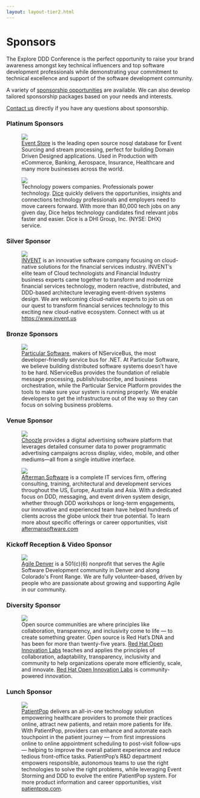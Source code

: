 ```yaml
---
layout: layout-tier2.html
---
```

<div class="container sponsors-page">
	<div class="col-lg-6 col-lg-offset-3">
		<h1 class="text-center">Sponsors</h1>
		<p>The Explore DDD Conference is the perfect opportunity to raise your brand awareness amongst key technical influencers and top software development professionals while demonstrating your commitment to technical excellence and support of the software development community.</p>
		<p>A variety of <a href="Explore DDD 2019 Sponsorship Opportunities.pdf">sponsorship opportunities</a> are available. We can also develop tailored sponsorship packages based on your needs and interests.</p>
		<p><a href="mailto:contact@exploreddd.com">Contact us</a> directly if you have any questions about sponsorship.</p>
		<h3 class="text-center">Platinum Sponsors</h3>
		<figure>
			<a href="https://www.eventstore.com">
				<img src="../img/logos/sponsor-event-store.png" class="sponsor-logo sponsor-logo-event-store">
			</a>
			<figcaption><a href="https://www.eventstore.com">Event Store</a> is the leading open source nosql database for Event Sourcing and stream processing, perfect for building Domain Driven Designed applications. Used in Production with eCommerce, Banking, Aerospace, Insurance, Healthcare and many more businesses across the world.</figcaption>
		</figure>
		<figure>
			<a href="https://dice.com">
				<img src="../img/logos/sponsor-dice.png" class="sponsor-logo sponsor-logo-dice">
			</a>
			<figcaption>Technology powers companies. Professionals power technology. <a href="https://dice.com">Dice</a> quickly delivers the opportunities, insights and connections technology professionals and employers need to move careers forward. With more than 80,000 tech jobs on any given day, Dice helps technology candidates find relevant jobs faster and easier. Dice is a DHI Group, Inc. (NYSE: DHX) service.</figcaption>
		</figure>
		<h3 class="text-center">Silver Sponsor</h3>
		<figure>
			<a href="https://www.invent.us">
				<img src="../img/logos/sponsor-invent.png" class="sponsor-logo sponsor-logo-invent">
			</a>
			<figcaption><a href="https://www.invent.us">INVENT</a> is an innovative software company focusing on cloud-native solutions for the financial services industry.  INVENT’s elite team of Cloud technologists and Financial Industry business experts came together to transform and modernize financial services technology, modern reactive, distributed, and DDD-based architecture leveraging event-driven systems design.  We are welcoming cloud-native experts to join us on our quest to transform financial services technology to this exciting new cloud-native ecosystem.  Connect with us at <a href="https://www.invent.us">https://www.invent.us</a></figcaption>
		</figure>
		<h3 class="text-center">Bronze Sponsors</h3>
		<figure>
			<a href="https://particular.net">
				<img src="../img/logos/sponsor-particular.png" class="sponsor-logo sponsor-logo-particular">
			</a>
			<figcaption><a href="https://particular.net">Particular Software</a>, makers of NServiceBus, the most developer-friendly service bus for .NET. At Particular Software, we believe building distributed software systems doesn’t have to be hard. NServiceBus provides the foundation of reliable message processing, publish/subscribe, and business orchestration, while the Particular Service Platform provides the tools to make sure your system is running properly. We enable developers to get the infrastructure out of the way so they can focus on solving business problems.</figcaption>
		</figure>
		<h3 class="text-center">Venue Sponsor</h3>
		<figure>
			<a href="https://choozle.com">
				<img src="../img/logos/sponsor-choozle.png" class="sponsor-logo sponsor-logo-choozle">
			</a>
			<figcaption><a href="https://choozle.com">Choozle</a> provides a digital advertising software platform that leverages detailed consumer data to power programmatic advertising campaigns across display, video, mobile, and other mediums—all from a single intuitive interface.</figcaption>
		</figure>
		<figure>
			<a href="https://aftermansoftware.com">
				<img src="../img/logos/sponsor-afterman-software.png" class="sponsor-logo sponsor-logo-afterman">
			</a>
			<figcaption><a href="https://aftermansoftware.com">Afterman Software</a> is a complete IT services firm, offering consulting, training, architectural and development services throughout the US, Europe, Australia and Asia. With a dedicated focus on DDD, messaging, and event driven system design, whether through DDD workshops or long-term engagements, our innovative and experienced team have helped hundreds of clients across the globe unlock their true potential.  To learn more about specific offerings or career opportunities, visit <a href="https://aftermansoftware.com">aftermansoftware.com</a></figcaption>
		</figure>
		<h3 class="text-center">Kickoff Reception &amp; Video Sponsor</h3>
		<figure>
			<a href="http://www.agiledenver.org"><img src="../img/logos/sponsor-agile-denver.png" class="sponsor-logo sponsor-logo-agile-denver"></a>
			<figcaption><a href="http://www.agiledenver.org">Agile Denver</a> is a 501(c)(6) nonprofit that serves the Agile Software Development community in Denver and along Colorado&#39;s Front Range. We are fully volunteer-based, driven by people who are passionate about growing and supporting Agile in our community.</figcaption>
    	</figure>
		<h3 class="text-center">Diversity Sponsor</h3>
		<figure>
			<a href="https://www.redhat.com/en/services/consulting/open-innovation-labs"><img src="../img/logos/sponsor-red-hat-open-innovation-labs-combined.png" class="sponsor-logo sponsor-logo-red-hat-open-innovation-labs"></a>
			<figcaption>Open source communities are where principles like collaboration, transparency, and inclusivity come to life — to create something greater. Open source is Red Hat’s DNA and has been for more than twenty-five years. <a href="https://www.redhat.com/en/services/consulting/open-innovation-labs">Red Hat Open Innovation Labs</a> teaches and applies the principles of collaboration, adaptability, transparency, inclusivity and community to help organizations operate more efficiently, scale, and innovate. <a href="https://www.redhat.com/en/services/consulting/open-innovation-labs">Red Hat Open Innovation Labs</a> is community-powered innovation.</figcaption>
    	</figure>
		<h3 class="text-center">Lunch Sponsor</h3>
		<figure>
			<a href="https://www.patientpop.com">
				<img src="../img/logos/sponsor-patient-pop.png" class="sponsor-logo sponsor-logo-patient-pop">
			</a>
			<figcaption><a href="https://www.patientpop.com">PatientPop</a> delivers an all-in-one technology solution empowering healthcare providers to promote their practices online, attract new patients, and retain more patients for life. With PatientPop, providers can enhance and automate each touchpoint in the patient journey — from first impressions online to online appointment scheduling to post-visit follow-ups — helping to improve the overall patient experience and reduce tedious front-office tasks. PatientPop’s R&D department empowers responsible, autonomous teams to use the right technologies to solve the right problems, while leveraging Event Storming and DDD to evolve the entire PatientPop system. For more product information and career opportunities, visit <a href="https://www.patientpop.com">patientpop.com</a>.</figcaption>
		</figure>
	</div>
</div>